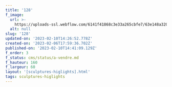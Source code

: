 ```yaml
---
title: '128'
f_image:
  url: >-
    https://uploads-ssl.webflow.com/6141f41868c3e33a265cbfe7/63e148a3201b6e6678aadda9_128-28.jpg
  alt: null
slug: '128'
updated-on: '2023-02-10T14:26:52.778Z'
created-on: '2023-02-06T17:59:36.702Z'
published-on: '2023-02-10T14:41:09.129Z'
f_order: 3
f_status: cms/status/a-vendre.md
f_hauteur: 160
f_largeur: 60
layout: '[sculptures-higlights].html'
tags: sculptures-higlights
---
```



